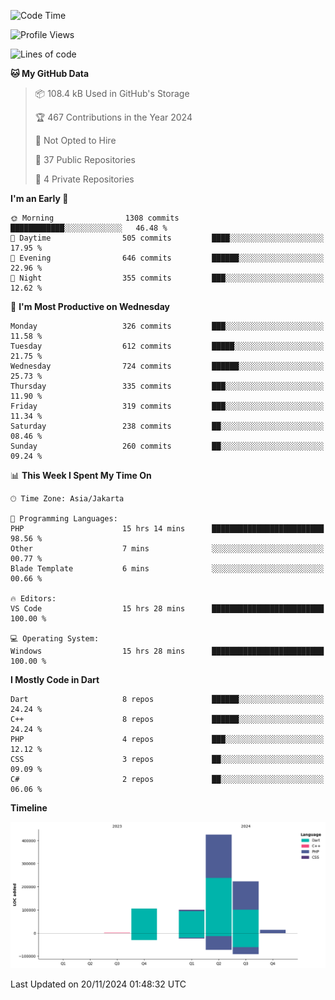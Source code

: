 <!--START_SECTION:waka-->
![Code Time](http://img.shields.io/badge/Code%20Time-286%20hrs%2047%20mins-blue)

![Profile Views](http://img.shields.io/badge/Profile%20Views-0-blue)

![Lines of code](https://img.shields.io/badge/From%20Hello%20World%20I%27ve%20Written-868.2%20thousand%20lines%20of%20code-blue)

**🐱 My GitHub Data** 

> 📦 108.4 kB Used in GitHub's Storage 
 > 
> 🏆 467 Contributions in the Year 2024
 > 
> 🚫 Not Opted to Hire
 > 
> 📜 37 Public Repositories 
 > 
> 🔑 4 Private Repositories 
 > 
**I'm an Early 🐤** 

```text
🌞 Morning                1308 commits        ████████████░░░░░░░░░░░░░   46.48 % 
🌆 Daytime                505 commits         ████░░░░░░░░░░░░░░░░░░░░░   17.95 % 
🌃 Evening                646 commits         ██████░░░░░░░░░░░░░░░░░░░   22.96 % 
🌙 Night                  355 commits         ███░░░░░░░░░░░░░░░░░░░░░░   12.62 % 
```
📅 **I'm Most Productive on Wednesday** 

```text
Monday                   326 commits         ███░░░░░░░░░░░░░░░░░░░░░░   11.58 % 
Tuesday                  612 commits         █████░░░░░░░░░░░░░░░░░░░░   21.75 % 
Wednesday                724 commits         ██████░░░░░░░░░░░░░░░░░░░   25.73 % 
Thursday                 335 commits         ███░░░░░░░░░░░░░░░░░░░░░░   11.90 % 
Friday                   319 commits         ███░░░░░░░░░░░░░░░░░░░░░░   11.34 % 
Saturday                 238 commits         ██░░░░░░░░░░░░░░░░░░░░░░░   08.46 % 
Sunday                   260 commits         ██░░░░░░░░░░░░░░░░░░░░░░░   09.24 % 
```


📊 **This Week I Spent My Time On** 

```text
🕑︎ Time Zone: Asia/Jakarta

💬 Programming Languages: 
PHP                      15 hrs 14 mins      █████████████████████████   98.56 % 
Other                    7 mins              ░░░░░░░░░░░░░░░░░░░░░░░░░   00.77 % 
Blade Template           6 mins              ░░░░░░░░░░░░░░░░░░░░░░░░░   00.66 % 

🔥 Editors: 
VS Code                  15 hrs 28 mins      █████████████████████████   100.00 % 

💻 Operating System: 
Windows                  15 hrs 28 mins      █████████████████████████   100.00 % 
```

**I Mostly Code in Dart** 

```text
Dart                     8 repos             ██████░░░░░░░░░░░░░░░░░░░   24.24 % 
C++                      8 repos             ██████░░░░░░░░░░░░░░░░░░░   24.24 % 
PHP                      4 repos             ███░░░░░░░░░░░░░░░░░░░░░░   12.12 % 
CSS                      3 repos             ██░░░░░░░░░░░░░░░░░░░░░░░   09.09 % 
C#                       2 repos             ██░░░░░░░░░░░░░░░░░░░░░░░   06.06 % 
```



**Timeline**

![Lines of Code chart](https://raw.githubusercontent.com/PradiptaAhmad/PradiptaAhmad/main/assets/bar_graph.png)


 Last Updated on 20/11/2024 01:48:32 UTC
<!--END_SECTION:waka-->
